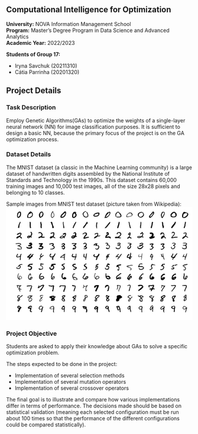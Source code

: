 ## Computational Intelligence for Optimization
**University:** NOVA Information Management School<br>
**Program:** Master’s Degree Program in Data Science and Advanced Analytics<br>
**Academic Year:** 2022/2023<br>

**Students of Group 17:** 
- Iryna Savchuk (20211310)
- Cátia Parrinha (20201320)

## Project Details
### Task Description 
Employ Genetic Algorithms(GAs) to optimize the weights of a single-layer neural network (NN) for image classification purposes. It is sufficient to design a basic NN, because the primary focus of the project is on the GA optimization process.

### Dataset Details
The MNIST dataset (a classic in the Machine Learning community) is a large dataset of handwritten digits assembled by the National Institute of Standards and Technology in the 1990s. This dataset contains 60,000 training images and 10,000 test images, all of the size 28x28 pixels and belonging to 10 classes.

Sample images from MNIST test dataset (picture taken from Wikipedia):
![alt text](https://github.com/iryna-savchuk/CI4O_project/blob/master/pictures/MnistExamples.png?raw=true)

### Project Objective
Students are asked to apply their knowledge about GAs to solve a specific optimization problem.

The steps expected to be done in the project:
- Implementation of several selection methods
- Implementation of several mutation operators
- Implementation of several crossover operators

The final goal is to illustrate and compare how various implementations differ in terms of performance. The decisions made should be based on statistical validation (meaning each selected configuration must be run about 100 times so that the performance of the different configurations could be compared statistically). 
